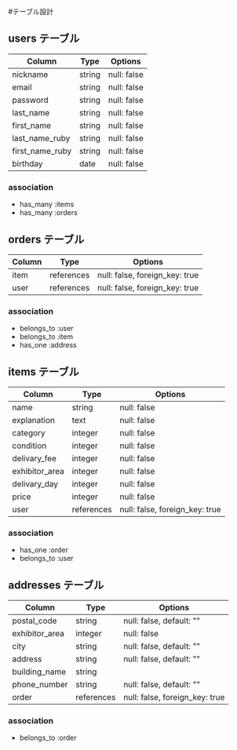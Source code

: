 #テーブル設計

## users テーブル

| Column          | Type   | Options     |
| --------------- | ------ | ----------- |
| nickname        | string | null: false |
| email           | string | null: false |
| password        | string | null: false |
| last_name       | string | null: false |
| first_name      | string | null: false |
| last_name_ruby  | string | null: false |
| first_name_ruby | string | null: false |
| birthday        | date   | null: false |

### association
- has_many :items
- has_many :orders

## orders テーブル
| Column | Type        | Options                        |
| ------ | ----------- | ------------------------------ |
| item   | references  | null: false, foreign_key: true |
| user   | references  | null: false, foreign_key: true |

### association
- belongs_to :user
- belongs_to :item
- has_one :address

## items テーブル
| Column         | Type       | Options                        |
| -------------- | ---------- | ------------------------------ |
| name           | string     | null: false                    |
| explanation    | text       | null: false                    |
| category       | integer    | null: false                    |
| condition      | integer    | null: false                    |
| delivary_fee   | integer    | null: false                    |
| exhibitor_area | integer    | null: false                    |
| delivary_day   | integer    | null: false                    |
| price          | integer    | null: false                    |
| user           | references | null: false, foreign_key: true |

### association
- has_one :order
- belongs_to :user


## addresses テーブル
| Column          | Type       | Options                        |
| --------------- | -----------| ------------------------------ |
| postal_code     | string     | null: false, default: ""       |
| exhibitor_area  | integer    | null: false                    |
| city            | string     | null: false, default: ""       |
| address         | string     | null: false, default: ""       |
| building_name   | string     |                                |
| phone_number    | string     | null: false, default: ""       |
| order           | references | null: false, foreign_key: true |

### association
- belongs_to :order